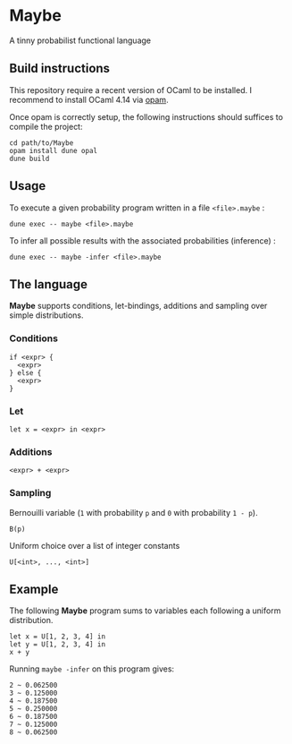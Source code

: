 # Maybe

A tinny probabilist functional language

## Build instructions

This repository require a recent version of OCaml to be installed.
I recommend to install OCaml 4.14 via [opam]().

Once opam is correctly setup, the following instructions should suffices to compile the project:
```
cd path/to/Maybe
opam install dune opal
dune build
```
## Usage

To execute a given probability program written in a file `<file>.maybe` :

```
dune exec -- maybe <file>.maybe
```

To infer all possible results with the associated probabilities (inference) :

```
dune exec -- maybe -infer <file>.maybe
```

## The language

**Maybe** supports conditions, let-bindings, additions and sampling over simple distributions.
### Conditions

```
if <expr> {
  <expr>
} else {
  <expr>
}
```

### Let

```
let x = <expr> in <expr>
```

### Additions

```
<expr> + <expr>
```

### Sampling

Bernouilli variable (`1` with probability `p` and `0` with probability `1 - p`).
```
B(p)
```

Uniform choice over a list of integer constants
```
U[<int>, ..., <int>]
```

## Example

The following **Maybe** program sums to variables each following
a uniform distribution.

```
let x = U[1, 2, 3, 4] in
let y = U[1, 2, 3, 4] in
x + y
```

Running `maybe -infer` on this program gives:

```
2 ~ 0.062500
3 ~ 0.125000
4 ~ 0.187500
5 ~ 0.250000
6 ~ 0.187500
7 ~ 0.125000
8 ~ 0.062500
```